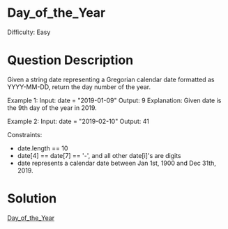 
# Day_of_the_Year

Difficulty: Easy

# Question Description

Given a string date representing a Gregorian calendar date formatted as YYYY-MM-DD, return the day number of the year.

Example 1:
Input: date = "2019-01-09"
Output: 9
Explanation: Given date is the 9th day of the year in 2019.

Example 2:
Input: date = "2019-02-10"
Output: 41

Constraints:

- date.length == 10
- date[4] == date[7] == '-', and all other date[i]'s are digits
- date represents a calendar date between Jan 1st, 1900 and Dec 31th, 2019.

# Solution

[Day_of_the_Year]([1154]Day_of_the_Year.py)

    